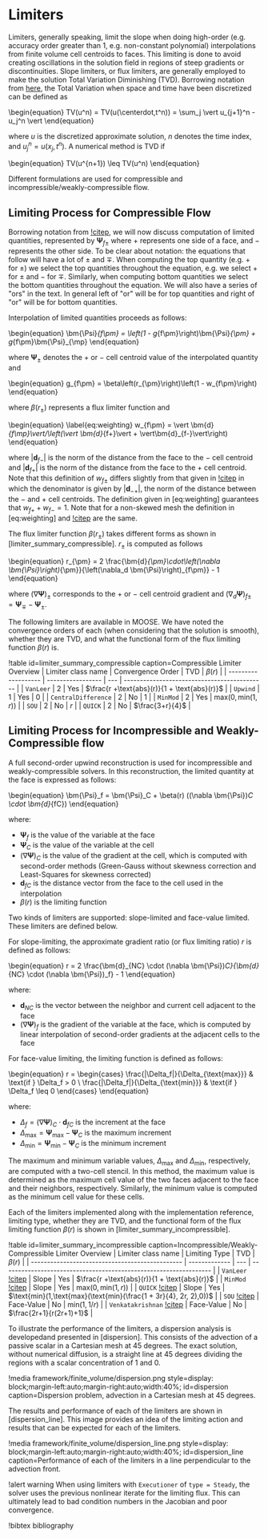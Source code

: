 # Limiters

Limiters, generally speaking, limit the slope when doing high-order (e.g. accuracy order greater than
1, e.g. non-constant polynomial) interpolations from finite volume cell
centroids to faces. This limiting is done to avoid creating oscillations in the
solution field in regions of steep gradients or discontinuities. Slope limiters,
or flux limiters, are generally employed to make the solution Total Variation
Diminishing (TVD). Borrowing notation from
[here](https://en.wikipedia.org/wiki/Total_variation_diminishing), the Total
Variation when space and time have been discretized can be defined as

\begin{equation}
TV(u^n) = TV(u(\centerdot,t^n)) = \sum_j \vert u_{j+1}^n - u_j^n \vert
\end{equation}

where $u$ is the discretized approximate solution, $n$ denotes the time index,
and $u_j^n = u(x_j,t^n)$. A numerical method is TVD if

\begin{equation}
TV(u^{n+1}) \leq TV(u^n)
\end{equation}

Different formulations are used for compressible and incompressible/weakly-compressible
flow.

## Limiting Process for Compressible Flow

Borrowing notation from [!citep](greenshields2010implementation), we will now
discuss computation of limited quantities, represented by $\bm{\Psi}_{f\pm}$ where
$+$ represents one side of a face, and $-$ represents the other side. To be
clear about notation: the equations that follow will have a lot of $\pm$ and
$\mp$. When computing the top quantity (e.g. $+$ for $\pm$) we select the top
quantities throughout the equation, e.g. we select $+$ for $\pm$ and $-$ for
$\mp$. Similarly, when computing bottom quantities we select the bottom
quantities throughout the equation. We will also have a series of "ors" in the
text. In general left of "or" will be for top quantities and right of "or" will
be for bottom quantities.

Interpolation of limited quantities proceeds as follows:

\begin{equation}
\bm{\Psi}_{f\pm} = \left(1 - g_{f\pm}\right)\bm{\Psi}_{\pm} +
g_{f\pm}\bm{\Psi}_{\mp}
\end{equation}

where $\bm{\Psi}_{\pm}$ denotes the $+$ or $-$ cell centroid value of the
interpolated quantity and

\begin{equation}
g_{f\pm} = \beta\left(r_{\pm}\right)\left(1 - w_{f\pm}\right)
\end{equation}

where $\beta\left(r_{\pm}\right)$ represents a flux limiter function and

\begin{equation}
\label{eq:weighting}
w_{f\pm} = \vert \bm{d}_{f\mp}\vert/\left(\vert \bm{d}_{f+}\vert +
\vert\bm{d}_{f-}\vert\right)
\end{equation}

where $\vert\bm{d}_{f-}\vert$ is the norm of the distance from the face to the
$-$ cell centroid and $\vert\bm{d}_{f+}\vert$ is the norm of the distance from
the face to the $+$ cell centroid. Note that this definition of $w_{f\pm}$
differs slightly from that given in [!citep](greenshields2010implementation) in
which the denominator is given by $\vert\bm{d}_{-+}\vert$, the norm of the
distance between the $-$ and $+$ cell centroids. The definition given in
[eq:weighting] guarantees that $w_{f+} + w_{f-} = 1$. Note that for a
non-skewed mesh the definition in [eq:weighting] and
[!citep](greenshields2010implementation) are the same.

The flux limiter function $\beta(r_{\pm})$ takes different forms as shown in
[limiter_summary_compressible]. $r_{\pm}$ is computed as follows

\begin{equation}
r_{\pm} = 2 \frac{\bm{d}_{\pm}\cdot\left(\nabla
\bm{\Psi}\right)_{\pm}}{\left(\nabla_d \bm{\Psi}\right)_{f\pm}} - 1
\end{equation}

where $\left(\nabla \bm{\Psi}\right)_{\pm}$ corresponds to the $+$ or $-$ cell
centroid gradient and $\left(\nabla_d \bm{\Psi}\right)_{f\pm} =
\bm{\Psi}_{\mp} - \bm{\Psi}_{\pm}$.

The following limiters are available in MOOSE. We have noted the convergence
orders of each (when considering that the solution is smooth), whether they are
TVD, and what the functional form of the flux limiting function $\beta(r)$ is.

!table id=limiter_summary_compressible caption=Compressible Limiter Overview
| Limiter class name  | Convergence Order | TVD | $\beta(r)$                                   |
| ------------------- | ----------------- | --- | -------------------------------------------- |
| `VanLeer`           | 2                 | Yes | $\frac{r +\text{abs}(r)}{1 + \text{abs}(r)}$ |
| `Upwind`            | 1                 | Yes | 0                                            |
| `CentralDifference` | 2                 | No  | 1                                            |
| `MinMod`            | 2                 | Yes | $\text{max}(0, \text{min}(1, r))$            |
| `SOU`               | 2                 | No  | $r$                                          |
| `QUICK`             | 2                 | No  | $\frac{3+r}{4}$                              |

## Limiting Process for Incompressible and Weakly-Compressible flow

A full second-order upwind reconstruction is used for incompressible and weakly-compressible solvers. In this reconstruction, the limited quantity at the face is expressed as follows:

\begin{equation}
\bm{\Psi}_f = \bm{\Psi}_C + \beta(r) ((\nabla \bm{\Psi})_C \cdot \bm{d}_{fC})
\end{equation}

where:

- $\bm{\Psi}_f$ is the value of the variable at the face
- $\bm{\Psi}_C$ is the value of the variable at the cell
- $(\nabla \bm{\Psi})_C$ is the value of the gradient at the cell, which is computed with second-order methods (Green-Gauss without skewness correction and Least-Squares for skewness corrected)
- $\bm{d}_{fC}$ is the distance vector from the face to the cell used in the interpolation
- $\beta(r)$ is the limiting function

Two kinds of limiters are supported: slope-limited and face-value limited. These limiters are defined below.

For slope-limiting, the approximate gradient ratio (or flux limiting ratio) $r$ is defined as follows:

\begin{equation}
r = 2 \frac{\bm{d}_{NC} \cdot (\nabla \bm{\Psi})_C}{\bm{d}_{NC} \cdot (\nabla \bm{\Psi})_f} - 1
\end{equation}

where:

- $\bm{d}_{NC}$ is the vector between the neighbor and current cell adjacent to the face
- $(\nabla \bm{\Psi})_f$ is the gradient of the variable at the face, which is computed by linear interpolation of second-order gradients at the adjacent cells to the face

For face-value limiting, the limiting function is defined as follows:

\begin{equation}
r =
\begin{cases}
    \frac{|\Delta_f|}{\Delta_{\text{max}}} & \text{if } \Delta_f > 0 \\
    \frac{|\Delta_f|}{\Delta_{\text{min}}} & \text{if } \Delta_f \leq 0
\end{cases}
\end{equation}

where:

- $\Delta_f = (\nabla \bm{\Psi})_C \cdot \bm{d}_{fC}$ is the increment at the face
- $\Delta_{\text{max}} = \bm{\Psi}_{\text{max}} - \bm{\Psi}_C$ is the maximum increment
- $\Delta_{\text{min}} = \bm{\Psi}_{\text{min}} - \bm{\Psi}_C$ is the minimum increment

The maximum and minimum variable values, $\Delta_{\text{max}}$ and $\Delta_{\text{min}}$, respectively, are computed with a two-cell stencil. In this method, the maximum value is determined as the maximum cell value of the two faces adjacent to the face and their neighbors, respectively. Similarly, the minimum value is computed as the minimum cell value for these cells.

Each of the limiters implemented along with the implementation reference, limiting type, whether they are TVD, and the functional form of the flux limiting function $\beta(r)$ is shown in [limiter_summary_incompressible].

!table id=limiter_summary_incompressible caption=Incompressible/Weakly-Compressible Limiter Overview
| Limiter class name                              | Limiting Type | TVD | $\beta(r)$                                                        |
| ----------------------------------------------- | ------------- | --- | ----------------------------------------------------------------- |
| `VanLeer` [!citep](harten1997)                  | Slope         | Yes | $\frac{r +\text{abs}(r)}{1 + \text{abs}(r)}$                      |
| `MinMod` [!citep](harten1997)                   | Slope         | Yes | $\text{max}(0, \text{min}(1, r))$                                 |
| `QUICK` [!citep](harten1997)                    | Slope         | Yes | $\text{min}(1,\text{max}(\text{min}(\frac{1 + 3r}{4}, 2r, 2),0))$ |
| `SOU` [!citep](harten1997)                      | Face-Value    | No  | $\text{min}(1,1/r)$                                               |
| `Venkatakrishnan` [!citep](venkatakrishnan1993) | Face-Value    | No  | $\frac{2r+1}{r(2r+1)+1}$                                          |


To illustrate the performance of the limiters, a dispersion analysis is developedand presented in [dispersion].
This consists of the advection of a passive scalar in a Cartesian mesh at 45 degrees.
The exact solution, without numerical diffusion, is a straight line at 45 degrees
dividing the regions with a scalar concentration of 1 and 0.

!media framework/finite_volume/dispersion.png
      style=display: block;margin-left:auto;margin-right:auto;width:40%;
      id=dispersion
      caption=Dispersion problem, advection in a Cartesian mesh at 45 degrees.

The results and performance of each of the limiters are shown in [dispersion_line].
This image provides an idea of the limiting action and results that
can be expected for each of the limiters.

!media framework/finite_volume/dispersion_line.png
      style=display: block;margin-left:auto;margin-right:auto;width:40%;
      id=dispersion_line
      caption=Performance of each of the limiters in a line perpendicular to the advection front.

!alert warning
When using limiters with `Executioner` of `type = Steady`,
the solver uses the previous nonlinear iterate for the limiting flux.
This can ultimately lead to bad condition numbers in the Jacobian and poor convergence.

!bibtex bibliography
